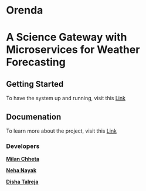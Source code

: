 # Orenda

# A Science Gateway with Microservices for Weather Forecasting

## Getting Started

To have the system up and running, visit this [Link](https://github.com/airavata-courses/Orenda/wiki/Orenda)

## Documenation

To learn more about the project, visit this [Link](https://github.com/airavata-courses/Orenda/wiki/Home)

### Developers

 [**Milan Chheta**](https://github.com/milanchheta)

 [**Neha Nayak**](https://github.com/nmnayak)

 [**Disha Talreja**](https://github.com/DishaTalreja3)

